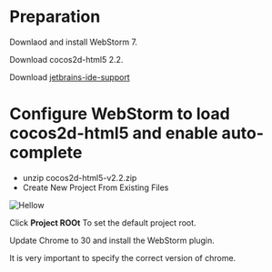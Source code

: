 # Preparation

Downlaod and install WebStorm 7.

Download cocos2d-html5 2.2.

Download   [jetbrains-ide-support ]( https://chrome.google.com/webstore/detail/jetbrains-ide-support/hmhgeddbohgjknpmjagkdomcpobmllji) 

# Configure WebStorm to load cocos2d-html5 and enable auto-complete

- unzip cocos2d-html5-v2.2.zip
- Create New Project From Existing Files

![Hellow](image/QQ20131118-1.png)

Click **Project ROOt** To set the default project root.

Update Chrome to 30 and install the WebStorm plugin.

It is very important to specify the correct version of chrome.



